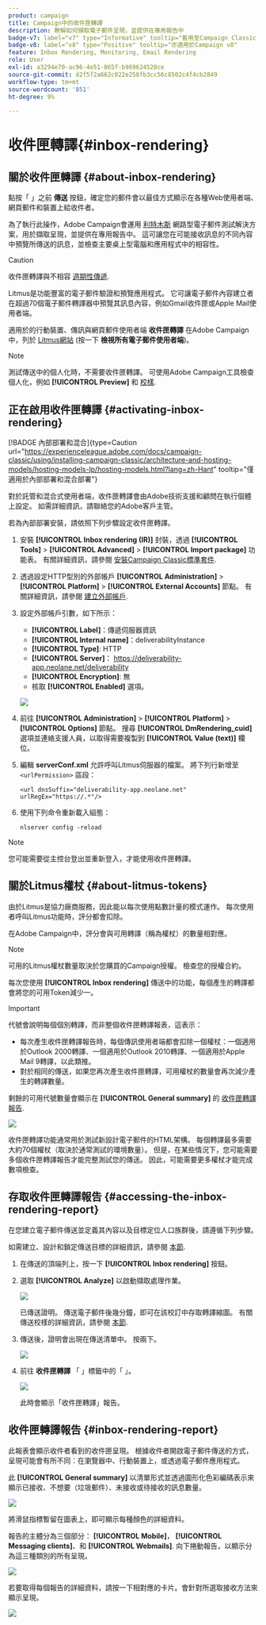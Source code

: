 ```yaml
---
product: campaign
title: Campaign中的收件匣轉譯
description: 瞭解如何擷取電子郵件呈現，並提供在專用報告中
badge-v7: label="v7" type="Informative" tooltip="套用至Campaign Classic v7"
badge-v8: label="v8" type="Positive" tooltip="亦適用於Campaign v8"
feature: Inbox Rendering, Monitoring, Email Rendering
role: User
exl-id: a3294e70-ac96-4e51-865f-b969624528ce
source-git-commit: d2f5f2a662c022e258fb3cc56c8502c4f4cb2849
workflow-type: tm+mt
source-wordcount: '851'
ht-degree: 9%

---
```


# 收件匣轉譯{#inbox-rendering}

## 關於收件匣轉譯 {#about-inbox-rendering}

點按「 」之前 **傳送** 按鈕，確定您的郵件會以最佳方式顯示在各種Web使用者端、網頁郵件和裝置上給收件者。

為了執行此操作，Adobe Campaign會運用 [利特木斯](https://litmus.com/email-testing) 網路型電子郵件測試解決方案，用於擷取呈現，並提供在專用報告中。 這可讓您在可能接收訊息的不同內容中預覽所傳送的訊息，並檢查主要桌上型電腦和應用程式中的相容性。

>[!CAUTION]
>收件匣轉譯與不相容 [週期性傳遞](communication-channels.md#recurring-delivery).
>

Litmus是功能豐富的電子郵件驗證和預覽應用程式。 它可讓電子郵件內容建立者在超過70個電子郵件轉譯器中預覽其訊息內容，例如Gmail收件匣或Apple Mail使用者端。

適用於的行動裝置、傳訊與網頁郵件使用者端 **收件匣轉譯** 在Adobe Campaign中，列於 [Litmus網站](https://litmus.com/email-testing) (按一下 **檢視所有電子郵件使用者端**)。

>[!NOTE]
>
>測試傳送中的個人化時，不需要收件匣轉譯。 可使用Adobe Campaign工具檢查個人化，例如 **[!UICONTROL Preview]** 和 [校樣](steps-validating-the-delivery.md#sending-a-proof).

## 正在啟用收件匣轉譯 {#activating-inbox-rendering}

[!BADGE 內部部署和混合]{type=Caution url="https://experienceleague.adobe.com/docs/campaign-classic/using/installing-campaign-classic/architecture-and-hosting-models/hosting-models-lp/hosting-models.html?lang=zh-Hant" tooltip="僅適用於內部部署和混合部署"}

對於託管和混合式使用者端，收件匣轉譯會由Adobe技術支援和顧問在執行個體上設定。 如需詳細資訊，請聯絡您的Adobe客戶主管。

若為內部部署安裝，請依照下列步驟設定收件匣轉譯。

1. 安裝 **[!UICONTROL Inbox rendering (IR)]** 封裝，透過 **[!UICONTROL Tools]** > **[!UICONTROL Advanced]** > **[!UICONTROL Import package]** 功能表。 有關詳細資訊，請參閱 [安裝Campaign Classic標準套件](../../installation/using/installing-campaign-standard-packages.md).
1. 透過設定HTTP型別的外部帳戶 **[!UICONTROL Administration]** > **[!UICONTROL Platform]** > **[!UICONTROL External Accounts]** 節點。 有關詳細資訊，請參閱 [建立外部帳戶](../../installation/using/external-accounts.md#creating-an-external-account).
1. 設定外部帳戶引數，如下所示：
   * **[!UICONTROL Label]**：傳遞伺服器資訊
   * **[!UICONTROL Internal name]**：deliverabilityInstance
   * **[!UICONTROL Type]**: HTTP
   * **[!UICONTROL Server]**： https://deliverability-app.neolane.net/deliverability
   * **[!UICONTROL Encryption]**: 無
   * 核取 **[!UICONTROL Enabled]** 選項。

   ![](assets/s_tn_inbox_rendering_external-account.png)

1. 前往 **[!UICONTROL Administration]** > **[!UICONTROL Platform]** > **[!UICONTROL Options]** 節點。 搜尋 **[!UICONTROL DmRendering_cuid]** 選項並連絡支援人員，以取得需要複製到 **[!UICONTROL Value (text)]** 欄位。
1. 編輯 **serverConf.xml** 允許呼叫Litmus伺服器的檔案。 將下列行新增至 `<urlPermission>` 區段：

   ```
   <url dnsSuffix="deliverability-app.neolane.net" urlRegEx="https://.*"/>
   ```

1. 使用下列命令重新載入組態：

   ```
   nlserver config -reload
   ```

>[!NOTE]
>
>您可能需要從主控台登出並重新登入，才能使用收件匣轉譯。

## 關於Litmus權杖 {#about-litmus-tokens}

由於Litmus是協力廠商服務，因此能以每次使用點數計量的模式運作。 每次使用者呼叫Litmus功能時，評分都會扣除。

在Adobe Campaign中，評分會與可用轉譯（稱為權杖）的數量相對應。

>[!NOTE]
>
>可用的Litmus權杖數量取決於您購買的Campaign授權。 檢查您的授權合約。

每次您使用 **[!UICONTROL Inbox rendering]** 傳送中的功能，每個產生的轉譯都會將您的可用Token減少一。

>[!IMPORTANT]
>
>代號會說明每個個別轉譯，而非整個收件匣轉譯報表，這表示：
>
>* 每次產生收件匣轉譯報告時，每個傳訊使用者端都會扣除一個權杖：一個適用於Outlook 2000轉譯、一個適用於Outlook 2010轉譯、一個適用於Apple Mail 9轉譯，以此類推。
>* 對於相同的傳送，如果您再次產生收件匣轉譯，可用權杖的數量會再次減少產生的轉譯數量。
>

剩餘的可用代號數量會顯示在 **[!UICONTROL General summary]** 的 [收件匣轉譯報告](#inbox-rendering-report).

![](assets/s_tn_inbox_rendering_tokens.png)

收件匣轉譯功能通常用於測試新設計電子郵件的HTML架構。 每個轉譯最多需要大約70個權杖（取決於通常測試的環境數量）。 但是，在某些情況下，您可能需要多個收件匣轉譯報告才能完整測試您的傳送。 因此，可能需要更多權杖才能完成數項檢查。

## 存取收件匣轉譯報告 {#accessing-the-inbox-rendering-report}

在您建立電子郵件傳送並定義其內容以及目標定位人口族群後，請遵循下列步驟。

如需建立、設計和鎖定傳送目標的詳細資訊，請參閱 [本節](about-email-channel.md).

1. 在傳送的頂端列上，按一下 **[!UICONTROL Inbox rendering]** 按鈕。
1. 選取 **[!UICONTROL Analyze]** 以啟動擷取處理作業。

   ![](assets/s_tn_inbox_rendering_button.png)

   已傳送證明。 傳送電子郵件後幾分鐘，即可在該校訂中存取轉譯縮圖。 有關傳送校樣的詳細資訊，請參閱 [本節](steps-validating-the-delivery.md#sending-a-proof).

1. 傳送後，證明會出現在傳送清單中。 按兩下。

   ![](assets/s_tn_inbox_rendering_delivery_list.png)

1. 前往 **收件匣轉譯** 「 」標籤中的「 」。

   ![](assets/s_tn_inbox_rendering_tab.png)

   此時會顯示「收件匣轉譯」報告。

## 收件匣轉譯報告 {#inbox-rendering-report}

此報表會顯示收件者看到的收件匣呈現。 根據收件者開啟電子郵件傳送的方式，呈現可能會有所不同：在瀏覽器中、行動裝置上，或透過電子郵件應用程式。

此 **[!UICONTROL General summary]** 以清單形式並透過圖形化色彩編碼表示來顯示已接收、不想要（垃圾郵件）、未接收或待接收的訊息數量。

![](assets/s_tn_inbox_rendering_summary.png)

將滑鼠指標暫留在圖表上，即可顯示每種顏色的詳細資料。

報告的主體分為三個部分： **[!UICONTROL Mobile]**， **[!UICONTROL Messaging clients]**、和 **[!UICONTROL Webmails]**. 向下捲動報告，以顯示分為這三種類別的所有呈現。

![](assets/s_tn_inbox_rendering_report.png)

若要取得每個報告的詳細資料，請按一下相對應的卡片。會針對所選取接收方法來顯示呈現。

![](assets/s_tn_inbox_rendering_example.png)
